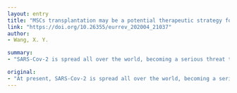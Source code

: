 ```yaml
---
layout: entry
title: "MSCs transplantation may be a potential therapeutic strategy for COVID-19 treatment"
link: "https://doi.org/10.26355/eurrev_202004_21037"
author:
- Wang, X. Y.

summary:
- "SARS-Cov-2 is spread all over the world, becoming a serious threat to people's health. Mesenchymal stem cells have anti-inflammatory and immunomodulatory functions. MSCs can reduce the level of pulmonary fibrosis and enhance tissue injury repair. The mortality rate of severe patients after infection is high, but there is no effective treatment. Infection has a strong infection, and there is a high mortality rate. There are no effective treatments to treat the disease. We comment the efficacy of cytokine storm syndrome in the world."

original:
- "At present, SARS-Cov-2 is spread all over the world, becoming a serious threat to people's health. SARS-Cov-2 has a strong infection, and the mortality rate of severe patients after infection is high, but there is no effective treatment. Mesenchymal stem cells (MSCs) have anti-inflammatory and immunomodulatory functions, which can reduce the occurrence of cytokine storm syndrome and acute respiratory distress syndrome. At the same time, MSCs can reduce the level of pulmonary fibrosis and enhance tissue injury repair. In this short report, combined with the progress of preclinical and clinical research, we comment the efficacy of MSCs in the treatment of COVID-19."
---
```


